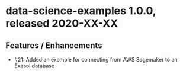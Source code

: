 # data-science-examples 1.0.0, released 2020-XX-XX

## Features / Enhancements

* #21: Added an example for connecting from AWS Sagemaker to an Exasol database